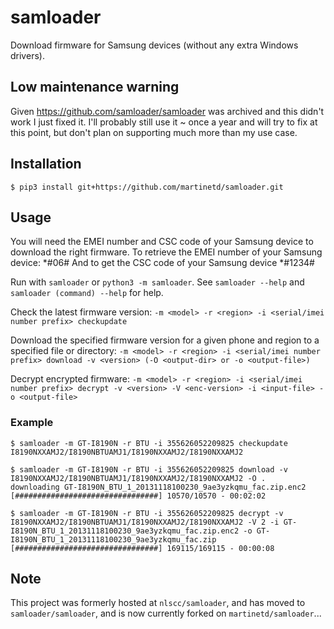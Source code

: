 # samloader

Download firmware for Samsung devices (without any extra Windows drivers).

## Low maintenance warning

Given https://github.com/samloader/samloader was archived and this didn't work I just fixed it.
I'll probably still use it ~ once a year and will try to fix at this point, but don't plan on
supporting much more than my use case.

## Installation

```
$ pip3 install git+https://github.com/martinetd/samloader.git
```

## Usage

You will need the EMEI number and CSC code of your Samsung device to download the right firmware.
To retrieve the EMEI number of your Samsung device: *#06#
And to get the CSC code of your Samsung device *#1234#

Run with `samloader` or `python3 -m samloader`. See `samloader --help` and
`samloader (command) --help` for help.

Check the latest firmware version: `-m <model> -r <region> -i <serial/imei number prefix> checkupdate`

Download the specified firmware version for a given phone and region to a
specified file or directory: `-m <model> -r <region> -i <serial/imei number prefix> download -v <version> (-O
<output-dir> or -o <output-file>)`

Decrypt encrypted firmware: `-m <model> -r <region> -i <serial/imei number prefix> decrypt -v <version> -V
<enc-version> -i <input-file> -o <output-file>`

### Example

```
$ samloader -m GT-I8190N -r BTU -i 355626052209825 checkupdate
I8190NXXAMJ2/I8190NBTUAMJ1/I8190NXXAMJ2/I8190NXXAMJ2

$ samloader -m GT-I8190N -r BTU -i 355626052209825 download -v I8190NXXAMJ2/I8190NBTUAMJ1/I8190NXXAMJ2/I8190NXXAMJ2 -O .
downloading GT-I8190N_BTU_1_20131118100230_9ae3yzkqmu_fac.zip.enc2
[################################] 10570/10570 - 00:02:02

$ samloader -m GT-I8190N -r BTU -i 355626052209825 decrypt -v I8190NXXAMJ2/I8190NBTUAMJ1/I8190NXXAMJ2/I8190NXXAMJ2 -V 2 -i GT-I8190N_BTU_1_20131118100230_9ae3yzkqmu_fac.zip.enc2 -o GT-I8190N_BTU_1_20131118100230_9ae3yzkqmu_fac.zip
[################################] 169115/169115 - 00:00:08
```

## Note

This project was formerly hosted at `nlscc/samloader`, and has moved to
`samloader/samloader`, and is now currently forked on `martinetd/samloader`...
